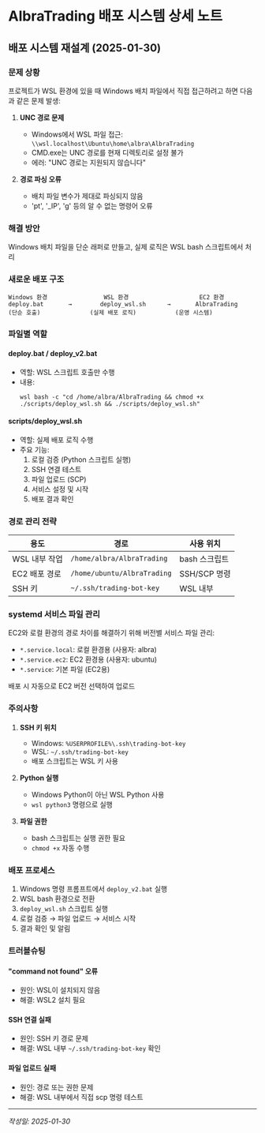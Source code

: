 # AlbraTrading 배포 시스템 상세 노트

## 배포 시스템 재설계 (2025-01-30)

### 문제 상황
프로젝트가 WSL 환경에 있을 때 Windows 배치 파일에서 직접 접근하려고 하면 다음과 같은 문제 발생:

1. **UNC 경로 문제**
   - Windows에서 WSL 파일 접근: `\\wsl.localhost\Ubuntu\home\albra\AlbraTrading`
   - CMD.exe는 UNC 경로를 현재 디렉토리로 설정 불가
   - 에러: "UNC 경로는 지원되지 않습니다"

2. **경로 파싱 오류**
   - 배치 파일 변수가 제대로 파싱되지 않음
   - 'pt', '_IP', 'g' 등의 알 수 없는 명령어 오류

### 해결 방안
Windows 배치 파일을 단순 래퍼로 만들고, 실제 로직은 WSL bash 스크립트에서 처리

### 새로운 배포 구조
```
Windows 환경                WSL 환경                    EC2 환경
deploy.bat       →        deploy_wsl.sh      →       AlbraTrading
(단순 호출)              (실제 배포 로직)           (운영 시스템)
```

### 파일별 역할

#### deploy.bat / deploy_v2.bat
- 역할: WSL 스크립트 호출만 수행
- 내용:
  ```batch
  wsl bash -c "cd /home/albra/AlbraTrading && chmod +x ./scripts/deploy_wsl.sh && ./scripts/deploy_wsl.sh"
  ```

#### scripts/deploy_wsl.sh
- 역할: 실제 배포 로직 수행
- 주요 기능:
  1. 로컬 검증 (Python 스크립트 실행)
  2. SSH 연결 테스트
  3. 파일 업로드 (SCP)
  4. 서비스 설정 및 시작
  5. 배포 결과 확인

### 경로 관리 전략

| 용도 | 경로 | 사용 위치 |
|------|------|-----------|
| WSL 내부 작업 | `/home/albra/AlbraTrading` | bash 스크립트 |
| EC2 배포 경로 | `/home/ubuntu/AlbraTrading` | SSH/SCP 명령 |
| SSH 키 | `~/.ssh/trading-bot-key` | WSL 내부 |

### systemd 서비스 파일 관리

EC2와 로컬 환경의 경로 차이를 해결하기 위해 버전별 서비스 파일 관리:
- `*.service.local`: 로컬 환경용 (사용자: albra)
- `*.service.ec2`: EC2 환경용 (사용자: ubuntu)
- `*.service`: 기본 파일 (EC2용)

배포 시 자동으로 EC2 버전 선택하여 업로드

### 주의사항

1. **SSH 키 위치**
   - Windows: `%USERPROFILE%\.ssh\trading-bot-key`
   - WSL: `~/.ssh/trading-bot-key`
   - 배포 스크립트는 WSL 키 사용

2. **Python 실행**
   - Windows Python이 아닌 WSL Python 사용
   - `wsl python3` 명령으로 실행

3. **파일 권한**
   - bash 스크립트는 실행 권한 필요
   - `chmod +x` 자동 수행

### 배포 프로세스

1. Windows 명령 프롬프트에서 `deploy_v2.bat` 실행
2. WSL bash 환경으로 전환
3. `deploy_wsl.sh` 스크립트 실행
4. 로컬 검증 → 파일 업로드 → 서비스 시작
5. 결과 확인 및 알림

### 트러블슈팅

#### "command not found" 오류
- 원인: WSL이 설치되지 않음
- 해결: WSL2 설치 필요

#### SSH 연결 실패
- 원인: SSH 키 경로 문제
- 해결: WSL 내부 `~/.ssh/trading-bot-key` 확인

#### 파일 업로드 실패
- 원인: 경로 또는 권한 문제
- 해결: WSL 내부에서 직접 scp 명령 테스트

---
*작성일: 2025-01-30*